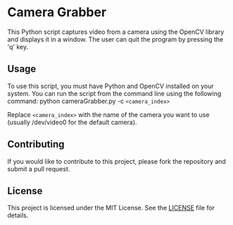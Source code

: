 # Camera Grabber

This Python script captures video from a camera using the OpenCV library and displays it in a window. The user can quit the program by pressing the 'q' key.

## Usage

To use this script, you must have Python and OpenCV installed on your system. You can run the script from the command line using the following command:
python cameraGrabber.py -c `<camera_index>`


Replace `<camera_index>` with the name of the camera you want to use (usually /dev/video0 for the default camera).

## Contributing

If you would like to contribute to this project, please fork the repository and submit a pull request.

## License

This project is licensed under the MIT License. See the [LICENSE](LICENSE) file for details.
